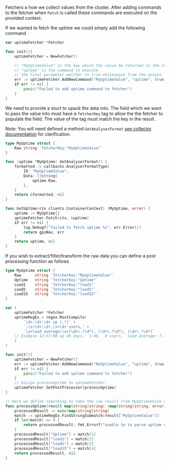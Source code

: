 Fetchers a how we collect values from the cluster.
After adding commands to the fetcher when `Fetch` is called these commands are executed on the provided context.

If we wanted to fetch the uptime we could simply add the following command


```go
var uptimeFetcher *Fetcher

func init(){
	uptimeFetcher = NewFetcher()

    // "MyUptimeValue" is the key which the value be returned in the result of the fetch
    // "uptime" is the command to execute
    // the final parameter weither to trim whitespace from the output.
    err := uptimeFetcher.AddNewCommand("MyUptimeValue", "uptime", true)
    if err != nil {
        panic("Failed to add uptime command to fetcher")
    }
}
```

We need to provide a stuct to upack the data into. The field which we want to pass the value into must have a `fetcherKey` tag to allow the the fetcher to populate the field. The value of the tag must match the key in the result.

Note: You will need defined a method `GetAnalyserFormat` [see collector documentation](implementing_a_collector.md) for clarification.

```go
type MyUptime struct {
    Raw string `fetcherKey:"MyUptimeValue"`
}

func (uptime *MyUptime) GetAnalyserFormat() {
    formatted := callbacks.AnalyserFormatType{
		ID: "MyUptimeValue",
		Data: []string{
			uptime.Raw,
		},
	}
	return &formatted, nil
}

func GetUptime(ctx clients.ContainerContext) (MyUptime, error) {
    uptime := MyUptime{}
    uptimeFetcher.Fetch(ctx, &uptime)
    if err != nil {
        log.Debugf("failed to fetch uptime %s", err.Error())
		return gpsNav, err
	}
	return uptime, nil
}
```

If you wish to extract/filter/transform the raw data you can define a post processing function as follows
```go
type MyUptime struct {
    Raw      string `fetcherKey:"MyUptimeValue"`
    Uptime   string `fetcherKey:"Uptime"`
    Load1    string `fetcherKey:"load1"`
    Load5    string `fetcherKey:"load5"`
    Load15   string `fetcherKey:"load15"`
}

var (
    uptimeFetcher *Fetcher
    uptimeRegEx = regex.MustCompile(
        `\d+:\d+:\d+ up (.*)` +
        `,\s+\d+:\d+,\s+\d+ users,` +
        `\s+load average:\s+(\d+\.?\d*), (\d+\.?\d*), (\d+\.?\d*)`
    // Example 12:57:08 up 49 days,  1:46,  0 users,  load average: 7.10, 9.33, 10.35
    )
)

func init(){
    uptimeFetcher = NewFetcher()
    err := uptimeFetcher.AddNewCommand("MyUptimeValue", "uptime", true)
    if err != nil {
        panic("Failed to add uptime command to fetcher")
    }
    // Assign processUptime to uptimeFetcher.
    uptimeFetcher.SetPostProcessor(processUptime)
}

// Here we define something to take the raw result from MyUptimeValue and extracts values
func processUptime(result map[string]string) (map[string]string, error) {
    processedResult := make(map[string]string)
    match := uptimeRegEx.FindStringSubmatch(result["MyUptimeValue"])
    if len(match) == 0 {
        return processedResult, fmt.Errorf("unable to to parse uptime output: %s", result["MyUptimeValue"])
    }
    processedResult["Uptime"] = match[1]
    processedResult["load1"] = match[2]
    processedResult["load5"] = match[3]
    processedResult["load15"] = match[4]
    return processedResult, nil
}
```
